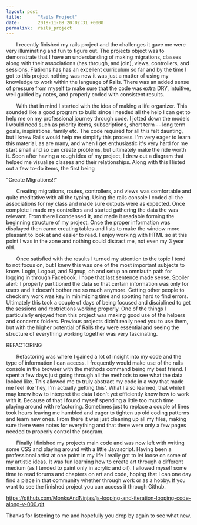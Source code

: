 ```yaml
---
layout: post
title:      "Rails Project"
date:       2018-11-08 20:02:31 +0000
permalink:  rails_project
---
```



 &nbsp;&nbsp;&nbsp;&nbsp;&nbsp;&nbsp;     I recently finished my rails project and the challenges it gave me were very illuminating and fun to figure out. The projects object was to demonstrate that I have an understanding of making migrations, classes along with their associations (has through, and join), views, controllers, and sessions. Flatirons has has an excellent curriculum so far and by the time I got to this project nothing was new it was just a matter of using my knowledge to work within the language of Rails. There was an added sense of pressure from myself to make sure that the code was extra DRY, intuitive, well guided by notes, and properly coded with consistent results.  

 &nbsp;&nbsp;&nbsp;&nbsp;&nbsp;&nbsp;    With that in mind I started with the idea of making a life organizer. This sounded like a good program to build since I needed all the help I can get to help me on my professional journey through code. I jotted down the models I would need such as priority items, subscriptions, short term -- long term goals, inspirations, family etc. The code required for all this felt daunting, but I knew Rails would help me simplify this process. I'm very eager to learn this material, as are many, and when I get enthusiastic it's very hard for me start small and so can create problems, but ultimately make the ride worth it. Soon after having a rough idea of my project, I drew out a diagram that helped me visualize classes and their relationships. Along with this I listed out a few to-do items, the first being
 
 "Create Migrations!!"
 
  &nbsp;&nbsp;&nbsp;&nbsp;&nbsp;&nbsp;    Creating migrations, routes, controllers, and views was comfortable and quite meditative with all the typing. Using the rails console I coded all the associations for my class and made sure outputs were as expected. Once complete I made my controllers and started gathering the data the was relevant. From there I condensed it, and made it readable forming the beginning structure of my project. Once the proper information was displayed then came creating tables and lists to make the window more pleasant to look at and easier to read. I enjoy working with HTML so at this point I was in the zone and nothing could distract me, not even my 3 year old. 

 &nbsp;&nbsp;&nbsp;&nbsp;&nbsp;&nbsp;    Once satisfied with the results I turned my attention to the topic I tend to not focus on, but I knew this was one of the most important subjects to know. Login, Logout, and Signup, oh and setup an omniauth path for logging in through Facebook. I hope that last sentence made sense. Spoiler alert: I properly partitioned the data so that certain information was only for users and it doesn't bother me so much anymore. Getting other people to check my work was key in minimizing time and spotting hard to find errors. Ultimately this took a couple of days of being focused and disciplined to get the sessions and restrictions working properly. One of the things I particularly enjoyed from this project was making good use of the helpers and concerns folders. Previous projects didn't really need you to use them, but with the higher potential of Rails they were essential and seeing the structure of everything working  together was very fascinating. 

REFACTORING

 &nbsp;&nbsp;&nbsp;&nbsp;&nbsp;&nbsp;    Refactoring was where I gained a lot of insight into my code and the type of information I can access. I frequently would make use of the rails console in the browser with the methods command being my best friend.  I spent a few days just going through all the methods to see what the data looked like. This allowed me to truly abstract my code in a way that made me feel like 'hey, I'm actually getting this'. What I also learned, that while I may know how to interpret the data I don't yet efficiently know how to work with it. Because of that I found myself spending a little too much time playing around with refactoring. Sometimes just to replace a couple of lines took hours leaving me humbled and eager to tighten up old coding patterns and learn new ones. From there it was just cleaning up all my files, making sure there were notes for everything and that there were only a few pages needed to properly control the program. 

 &nbsp;&nbsp;&nbsp;&nbsp;&nbsp;&nbsp;    Finally I finished my projects main code and was now left with writing some CSS and playing around with a little Javascript. Having been a professional artist at one point in my life I really got to let loose on some of my artistic ideas. It was fun learning how to create art through a different medium (as I tended to paint only in acrylic and oil). I allowed myself some time to read forums and chapters on art and code, hoping that I can one day find a place in that community whether through work or as a hobby. If you want to see the finished project you can access it through Github.
 
 https://github.com/MonksAndNinjas/js-looping-and-iteration-looping-code-along-v-000.git 
 
 Thanks for listening to me and hopefully you drop by again to see what new.
